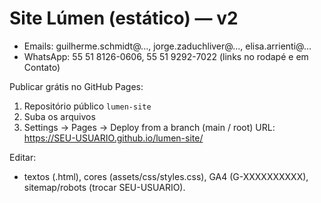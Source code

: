 # Site Lúmen (estático) — v2
- Emails: guilherme.schmidt@..., jorge.zaduchliver@..., elisa.arrienti@...
- WhatsApp: 55 51 8126-0606, 55 51 9292-7022 (links no rodapé e em Contato)

Publicar grátis no GitHub Pages:
1) Repositório público `lumen-site`
2) Suba os arquivos
3) Settings → Pages → Deploy from a branch (main / root)
URL: https://SEU-USUARIO.github.io/lumen-site/

Editar:
- textos (.html), cores (assets/css/styles.css), GA4 (G-XXXXXXXXXX), sitemap/robots (trocar SEU-USUARIO).